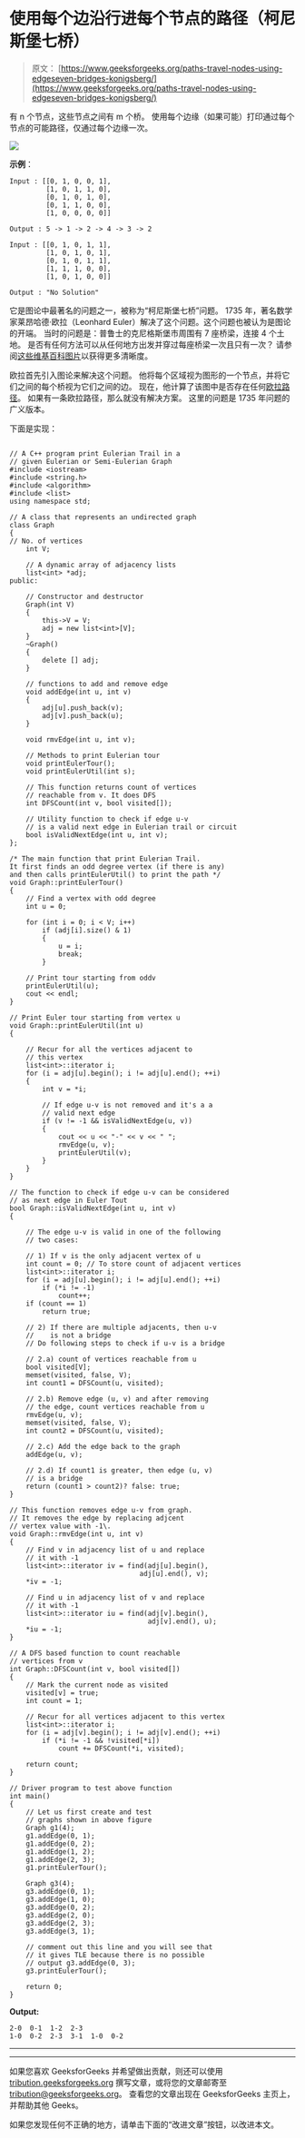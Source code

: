 # 使用每个边沿行进每个节点的路径（柯尼斯堡七桥）

> 原文： [https://www.geeksforgeeks.org/paths-travel-nodes-using-edgeseven-bridges-konigsberg/](https://www.geeksforgeeks.org/paths-travel-nodes-using-edgeseven-bridges-konigsberg/)

有 n 个节点，这些节点之间有 m 个桥。 使用每个边缘（如果可能）打印通过每个节点的可能路径，仅通过每个边缘一次。

![](img/ed0ac67af5c2b609c4fece2759ea1fd1.png)

**示例**：

```
Input : [[0, 1, 0, 0, 1],
         [1, 0, 1, 1, 0],
         [0, 1, 0, 1, 0],
         [0, 1, 1, 0, 0],
         [1, 0, 0, 0, 0]]

Output : 5 -> 1 -> 2 -> 4 -> 3 -> 2

Input : [[0, 1, 0, 1, 1],
         [1, 0, 1, 0, 1],
         [0, 1, 0, 1, 1],
         [1, 1, 1, 0, 0],
         [1, 0, 1, 0, 0]]

Output : "No Solution"

```

它是图论中最著名的问题之一，被称为“柯尼斯堡七桥”问题。 1735 年，著名数学家莱昂哈德·欧拉（Leonhard Euler）解决了这个问题。这个问题也被认为是图论的开端。
当时的问题是：普鲁士的克尼格斯堡市周围有 7 座桥梁，连接 4 个土地。 是否有任何方法可以从任何地方出发并穿过每座桥梁一次且只有一次？ 请参阅[这些维基百科图片](https://en.wikipedia.org/wiki/Seven_Bridges_of_K%C3%B6nigsberg#/media/File:7_bridges.svg)以获得更多清晰度。

欧拉首先引入图论来解决这个问题。 他将每个区域视为图形的一个节点，并将它们之间的每个桥视为它们之间的边。 现在，他计算了该图中是否存在任何[欧拉路径](https://www.geeksforgeeks.org/mathematics-euler-hamiltonian-paths/)。 如果有一条欧拉路径，那么就没有解决方案。
这里的问题是 1735 年问题的广义版本。

下面是实现：

```

// A C++ program print Eulerian Trail in a 
// given Eulerian or Semi-Eulerian Graph 
#include <iostream> 
#include <string.h> 
#include <algorithm> 
#include <list> 
using namespace std; 

// A class that represents an undirected graph 
class Graph 
{ 
// No. of vertices 
    int V; 

    // A dynamic array of adjacency lists 
    list<int> *adj; 
public: 

    // Constructor and destructor 
    Graph(int V) 
    { 
        this->V = V; 
        adj = new list<int>[V]; 
    } 
    ~Graph() 
    { 
        delete [] adj; 
    } 

    // functions to add and remove edge 
    void addEdge(int u, int v) 
    { 
        adj[u].push_back(v); 
        adj[v].push_back(u); 
    } 

    void rmvEdge(int u, int v); 

    // Methods to print Eulerian tour 
    void printEulerTour(); 
    void printEulerUtil(int s); 

    // This function returns count of vertices 
    // reachable from v. It does DFS 
    int DFSCount(int v, bool visited[]); 

    // Utility function to check if edge u-v 
    // is a valid next edge in Eulerian trail or circuit 
    bool isValidNextEdge(int u, int v); 
}; 

/* The main function that print Eulerian Trail. 
It first finds an odd degree vertex (if there is any) 
and then calls printEulerUtil() to print the path */
void Graph::printEulerTour() 
{ 
    // Find a vertex with odd degree 
    int u = 0; 

    for (int i = 0; i < V; i++) 
        if (adj[i].size() & 1) 
        { 
            u = i; 
            break; 
        } 

    // Print tour starting from oddv 
    printEulerUtil(u); 
    cout << endl; 
} 

// Print Euler tour starting from vertex u 
void Graph::printEulerUtil(int u) 
{ 

    // Recur for all the vertices adjacent to 
    // this vertex 
    list<int>::iterator i; 
    for (i = adj[u].begin(); i != adj[u].end(); ++i) 
    { 
        int v = *i; 

        // If edge u-v is not removed and it's a a 
        // valid next edge 
        if (v != -1 && isValidNextEdge(u, v)) 
        { 
            cout << u << "-" << v << " "; 
            rmvEdge(u, v); 
            printEulerUtil(v); 
        } 
    } 
} 

// The function to check if edge u-v can be considered 
// as next edge in Euler Tout 
bool Graph::isValidNextEdge(int u, int v) 
{ 

    // The edge u-v is valid in one of the following 
    // two cases: 

    // 1) If v is the only adjacent vertex of u 
    int count = 0; // To store count of adjacent vertices 
    list<int>::iterator i; 
    for (i = adj[u].begin(); i != adj[u].end(); ++i) 
        if (*i != -1) 
            count++; 
    if (count == 1) 
        return true; 

    // 2) If there are multiple adjacents, then u-v 
    //    is not a bridge 
    // Do following steps to check if u-v is a bridge 

    // 2.a) count of vertices reachable from u 
    bool visited[V]; 
    memset(visited, false, V); 
    int count1 = DFSCount(u, visited); 

    // 2.b) Remove edge (u, v) and after removing 
    // the edge, count vertices reachable from u 
    rmvEdge(u, v); 
    memset(visited, false, V); 
    int count2 = DFSCount(u, visited); 

    // 2.c) Add the edge back to the graph 
    addEdge(u, v); 

    // 2.d) If count1 is greater, then edge (u, v) 
    // is a bridge 
    return (count1 > count2)? false: true; 
} 

// This function removes edge u-v from graph. 
// It removes the edge by replacing adjcent 
// vertex value with -1\. 
void Graph::rmvEdge(int u, int v) 
{ 
    // Find v in adjacency list of u and replace 
    // it with -1 
    list<int>::iterator iv = find(adj[u].begin(), 
                                adj[u].end(), v); 
    *iv = -1; 

    // Find u in adjacency list of v and replace 
    // it with -1 
    list<int>::iterator iu = find(adj[v].begin(), 
                                  adj[v].end(), u); 
    *iu = -1; 
} 

// A DFS based function to count reachable 
// vertices from v 
int Graph::DFSCount(int v, bool visited[]) 
{ 
    // Mark the current node as visited 
    visited[v] = true; 
    int count = 1; 

    // Recur for all vertices adjacent to this vertex 
    list<int>::iterator i; 
    for (i = adj[v].begin(); i != adj[v].end(); ++i) 
        if (*i != -1 && !visited[*i]) 
            count += DFSCount(*i, visited); 

    return count; 
} 

// Driver program to test above function 
int main() 
{ 
    // Let us first create and test 
    // graphs shown in above figure 
    Graph g1(4); 
    g1.addEdge(0, 1); 
    g1.addEdge(0, 2); 
    g1.addEdge(1, 2); 
    g1.addEdge(2, 3); 
    g1.printEulerTour(); 

    Graph g3(4); 
    g3.addEdge(0, 1); 
    g3.addEdge(1, 0); 
    g3.addEdge(0, 2); 
    g3.addEdge(2, 0); 
    g3.addEdge(2, 3); 
    g3.addEdge(3, 1); 

    // comment out this line and you will see that 
    // it gives TLE because there is no possible 
    // output g3.addEdge(0, 3); 
    g3.printEulerTour(); 

    return 0; 
} 

```

**Output:**

```
2-0  0-1  1-2  2-3  
1-0  0-2  2-3  3-1  1-0  0-2

```



* * *

* * *

如果您喜欢 GeeksforGeeks 并希望做出贡献，则还可以使用 [tribution.geeksforgeeks.org](https://contribute.geeksforgeeks.org/) 撰写文章，或将您的文章邮寄至 tribution@geeksforgeeks.org。 查看您的文章出现在 GeeksforGeeks 主页上，并帮助其他 Geeks。

如果您发现任何不正确的地方，请单击下面的“改进文章”按钮，以改进本文。